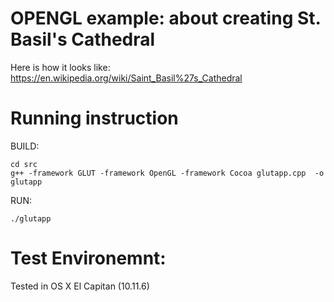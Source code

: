 # OPENGL example: about creating St. Basil's Cathedral

Here is how it looks like: https://en.wikipedia.org/wiki/Saint_Basil%27s_Cathedral


# Running instruction

BUILD:
```
cd src
g++ -framework GLUT -framework OpenGL -framework Cocoa glutapp.cpp  -o glutapp
```

RUN:
```
./glutapp
```

# Test Environemnt:

Tested in OS X El Capitan (10.11.6)
